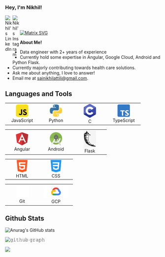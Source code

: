 <h3 title="hehehe"> Hey, I'm Nikhil!</h3>

<a href="https://www.linkedin.com/in/nikhil-attili-8167a816b">
  <img align="left" alt="Nikhil's LinkedIn" width="24px" src="https://cdn.jsdelivr.net/npm/simple-icons@v3/icons/linkedin.svg" />
</a>
<a href="https://www.instagram.com/nikhilattili/">
  <img align="left" alt="Nikhil's Instagram" width="24px" src="https://cdn.jsdelivr.net/npm/simple-icons@v3/icons/instagram.svg" />
</a>


<br />
<br />

 

[![Matrix SVG](https://raw.githubusercontent.com/rodrigograca31/rodrigograca31/master/matrix.svg)](https://www.youtube.com/watch?v=SDkAGkd4NLc) 

**About Me!**

- Data engineer with 2+ years of experience
- Currently hold some expertise in Angular, Google Cloud, Android and Python Flask.
- Currently majorly contributing towards health care solutions.
- Ask me about anything, I love to answer!
- Email me at [sainikhilattili@gmail.com](mailto:sainikhilattili@gmail.com).

## Languages and Tools

<table>
  <tr>
    <td align="center" width="96">
      <a>
        <img src="https://raw.githubusercontent.com/pkkulhari/pkkulhari/master/icons/js.svg" width="40"/>
      </a>
      <br>JavaScript
    </td>
    <td align="center" width="96">
      <a>
        <img src="https://raw.githubusercontent.com/pkkulhari/pkkulhari/master/icons/python.svg" width="40"/>
      </a>
      <br>Python
    </td>
    <td align="center" width="96">
      <a>
        <img src="https://raw.githubusercontent.com/pkkulhari/pkkulhari/master/icons/c.svg" width="40"/>
      </a>
      <br>C
    </td>
        <td align="center" width="96">
      <a>
        <img src="https://raw.githubusercontent.com/nikhilattili-sml/nikhilattili-sml/master/ts.png" width="40"/>
      </a>
      <br>TypeScript
    </td>
  </tr>
</table>
<table>
  <tr>
    <td align="center" width="96">
      <a>
        <img src="https://raw.githubusercontent.com/nikhilattili-sml/nikhilattili-sml/master/angular.png" width="40"/>
      </a>
      <br>Angular
    </td>
    <td align="center" width="96">
      <a>
        <img src="https://raw.githubusercontent.com/nikhilattili-sml/nikhilattili-sml/master/android.png" width="40"/>
      </a>
      <br>Android
    </td>
    <td align="center" width="96">
      <a>
        <img src="https://raw.githubusercontent.com/nikhilattili-sml/nikhilattili-sml/master/flask.png" width="40"/>
      </a>
      <br>Flask
    </td>
  </tr>
</table>
<table>
  <tr>
    <td align="center" width="96">
      <a>
        <img src="https://raw.githubusercontent.com/pkkulhari/pkkulhari/master/icons/html.svg" width="40"/>
      </a>
      <br>HTML
    </td>
    <td align="center" width="96">
      <a>
        <img src="https://raw.githubusercontent.com/pkkulhari/pkkulhari/master/icons/css.svg" width="40"/>
      </a>
      <br>CSS
    </td>
  </tr>
</table>

<table>
  <tr>
    <td align="center" width="96">
      <a>
        <img src="https://raw.githubusercontent.com/pkkulhari/pkkulhari/master/icons/git.svg" width="40"/>
      </a>
      <br>Git
    </td>
        <td align="center" width="96">
      <a>
        <img src="https://raw.githubusercontent.com/nikhilattili-sml/nikhilattili-sml/master/gcp.png" width="80"/>
      </a>
      <br>GCP
    </td>
  </tr>
</table>


## Github Stats

![Anurag's GitHub stats](https://github-readme-stats.vercel.app/api?username=nikhilattili-sml&show_icons=true&theme=radical&hide_border=true)

![𝚐𝚒𝚝𝚑𝚞𝚋 𝚐𝚛𝚊𝚙𝚑](https://activity-graph.herokuapp.com/graph?username=nikhilattili-sml&theme=redical&hide_border=true&area=true)

![](https://github-readme-streak-stats.herokuapp.com/?user=nikhilattili-sml&theme=radical&hide_border=true)
